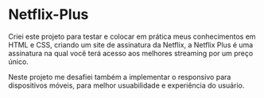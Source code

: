 # Netflix-Plus

Criei este projeto para testar e colocar em prática meus conhecimentos em HTML e CSS, criando um site de assinatura da Netflix, a Netflix Plus é uma assinatura na qual você terá acesso aos melhores streaming por um preço único.

Neste projeto me desafiei também a implementar o responsivo para dispositivos móveis, para melhor usuabilidade e experiência do usuário.